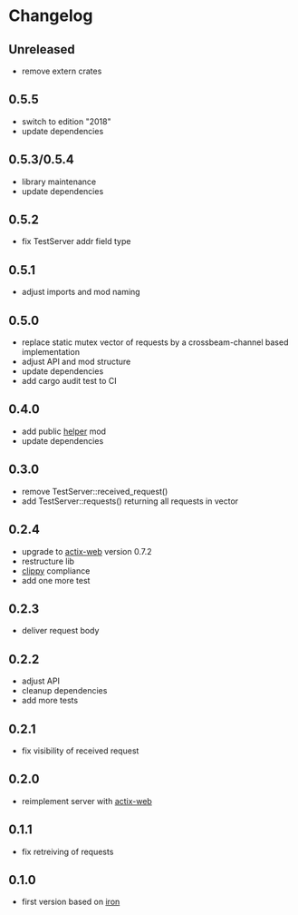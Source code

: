 # Changelog

## Unreleased
* remove extern crates

## 0.5.5
* switch to edition "2018" 
* update dependencies

## 0.5.3/0.5.4
* library maintenance
* update dependencies

## 0.5.2
* fix TestServer addr field type

## 0.5.1
* adjust imports and mod naming

## 0.5.0
* replace static mutex vector of requests by a crossbeam-channel based implementation 
* adjust API and mod structure
* update dependencies
* add cargo audit test to CI

## 0.4.0
* add public [helper](https://github.com/ChriFo/test-server-rs/blob/master/src/helper.rs) mod
* update dependencies

## 0.3.0
* remove TestServer::received_request()
* add TestServer::requests() returning all requests in vector

## 0.2.4 
* upgrade to [actix-web](https://github.com/actix/actix-web) version 0.7.2
* restructure lib
* [clippy](https://github.com/rust-lang-nursery/rust-clippy) compliance
* add one more test

## 0.2.3
* deliver request body

## 0.2.2
* adjust API
* cleanup dependencies
* add more tests

## 0.2.1
* fix visibility of received request

## 0.2.0
* reimplement server with [actix-web](https://github.com/actix/actix-web)

## 0.1.1
* fix retreiving of requests 

## 0.1.0
* first version based on [iron](https://github.com/iron/iron)
